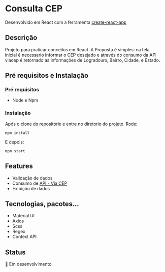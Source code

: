 # Consulta CEP

Desenvolvido em React com a ferramenta [create-react-app](https://create-react-app.dev/docs/getting-started/)

## Descrição
Projeto para praticar conceitos em React. A Proposta é simples: na tela inicial é necessario informar o CEP desejado e através do consumo da API viacep é retornado as informações de Logradouro, Bairro, Cidade, e Estado.

## Pré requisitos e Instalação

### Pré requisitos
- Node e Npm

### Instalação

Após o clone do repositório e entre no diretorio do projeto. Rode:

```
npm install
```

E depois:

```
npm start
```

## Features

- Validação de dados
- Consumo de [API - Via CEP](https://viacep.com.br)
- Exibição de dados

## Tecnologias, pacotes...

- Material UI
- Axios
- Scss
- Regex
- Context API

## Status
:construction: Em desenvolvimento